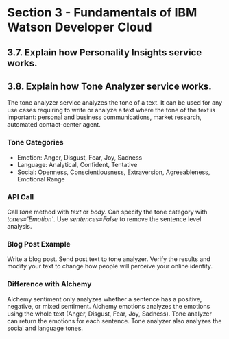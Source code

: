 # Section 3 - Fundamentals of IBM Watson Developer Cloud

## 3.7. Explain how Personality Insights service works.


## 3.8. Explain how Tone Analyzer service works.
The tone analyzer service analyzes the tone of a text. It can be used for any use cases requiring to write or analyze a text where the tone of the text is important: personal and business communications, market research, automated contact-center agent.

### Tone Categories
- Emotion: Anger, Disgust, Fear, Joy, Sadness
- Language: Analytical, Confident, Tentative
- Social: Openness, Conscientiousness, Extraversion, Agreeableness, Emotional Range

### API Call
Call *tone* method with *text* or *body*. Can specify the tone category with *tones='Emotion'*. Use *sentences=False* to remove the sentence level analysis.

### Blog Post Example
Write a blog post. Send post text to tone analyzer. Verify the results and modify your text to change how people will perceive your online identity.

### Difference with Alchemy
Alchemy sentiment only analyzes whether a sentence has a positive, negative, or mixed sentiment. Alchemy emotions analyzes the emotions using the whole text (Anger, Disgust, Fear, Joy, Sadness). Tone analyzer can return the emotions for each sentence. Tone analyzer also analyzes the social and language tones.